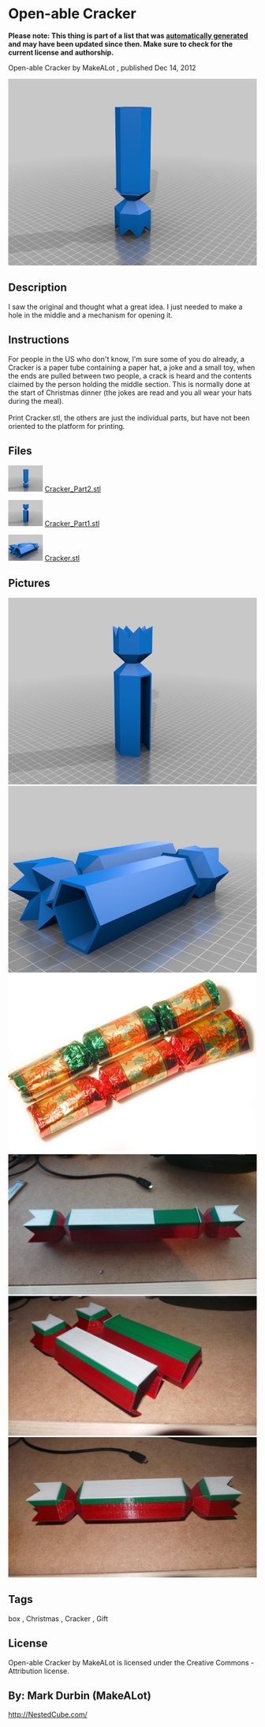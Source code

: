 Open-able Cracker
===============
**Please note: This thing is part of a list that was [automatically generated](https://github.com/carlosgs/export-things) and may have been updated since then. Make sure to check for the current license and authorship.**  

Open-able Cracker  by MakeALot , published Dec 14, 2012

![Image](img/Cracker_Part2_display_large.jpg)

Description
--------
I saw the original and thought what a great idea.  I just needed to make a hole in the middle and a mechanism for opening it.

Instructions
--------
For people in the US who don't know, I'm sure some of you do already, a Cracker is a paper tube containing a paper hat, a joke and a small toy, when the ends are pulled between two people, a crack is heard and the contents claimed by the person holding the middle section.  This is normally done at the start of Christmas dinner (the jokes are read and you all wear your hats during the meal).<br />
<br />
Print Cracker.stl, the others are just the individual parts, but have not been oriented to the platform for printing.

Files
--------
[![Image](img/Cracker_Part2_preview_tinycard.jpg)](Cracker_Part2.stl)
 [ Cracker_Part2.stl](Cracker_Part2.stl)  

[![Image](img/Cracker_Part1_preview_tinycard.jpg)](Cracker_Part1.stl)
 [ Cracker_Part1.stl](Cracker_Part1.stl)  

[![Image](img/Cracker_preview_tinycard.jpg)](Cracker.stl)
 [ Cracker.stl](Cracker.stl)  



Pictures
--------
![Image](img/Cracker_Part1_display_large.jpg)
![Image](img/Cracker_display_large.jpg)
![Image](img/crackers_display_large.jpg)
![Image](img/cracker_008_display_large.jpg)
![Image](img/cracker_019_display_large.jpg)
![Image](img/cracker_011_display_large.jpg)


Tags
--------
box , Christmas , Cracker , Gift  

  

License
--------
Open-able Cracker by MakeALot is licensed under the Creative Commons - Attribution license.  



By: Mark Durbin (MakeALot)
--------
<http://NestedCube.com/>